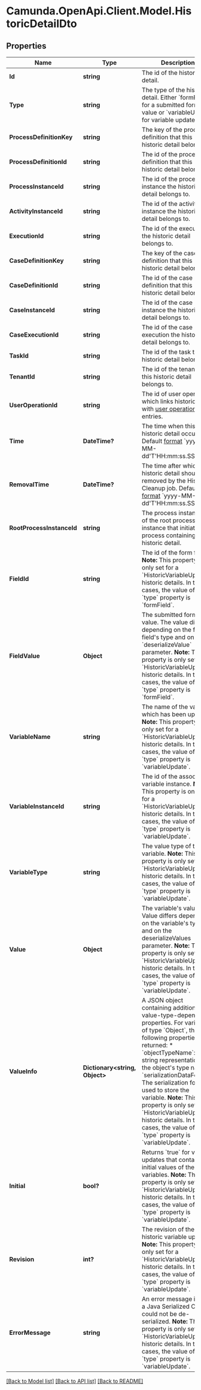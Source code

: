 # Camunda.OpenApi.Client.Model.HistoricDetailDto

## Properties

Name | Type | Description | Notes
------------ | ------------- | ------------- | -------------
**Id** | **string** | The id of the historic detail. | [optional] 
**Type** | **string** | The type of the historic detail. Either &#x60;formField&#x60; for a submitted form field value or &#x60;variableUpdate&#x60; for variable updates. | [optional] 
**ProcessDefinitionKey** | **string** | The key of the process definition that this historic detail belongs to. | [optional] 
**ProcessDefinitionId** | **string** | The id of the process definition that this historic detail belongs to. | [optional] 
**ProcessInstanceId** | **string** | The id of the process instance the historic detail belongs to. | [optional] 
**ActivityInstanceId** | **string** | The id of the activity instance the historic detail belongs to. | [optional] 
**ExecutionId** | **string** | The id of the execution the historic detail belongs to. | [optional] 
**CaseDefinitionKey** | **string** | The key of the case definition that this historic detail belongs to. | [optional] 
**CaseDefinitionId** | **string** | The id of the case definition that this historic detail belongs to. | [optional] 
**CaseInstanceId** | **string** | The id of the case instance the historic detail belongs to. | [optional] 
**CaseExecutionId** | **string** | The id of the case execution the historic detail belongs to. | [optional] 
**TaskId** | **string** | The id of the task the historic detail belongs to. | [optional] 
**TenantId** | **string** | The id of the tenant that this historic detail belongs to. | [optional] 
**UserOperationId** | **string** | The id of user operation which links historic detail with [user operation log](https://docs.camunda.org/manual/7.21/reference/rest/history/user-operation-log/) entries. | [optional] 
**Time** | **DateTime?** | The time when this historic detail occurred. Default [format](https://docs.camunda.org/manual/7.21/reference/rest/overview/date-format/) &#x60;yyyy-MM-dd&#39;T&#39;HH:mm:ss.SSSZ&#x60;. | [optional] 
**RemovalTime** | **DateTime?** | The time after which the historic detail should be removed by the History Cleanup job. Default [format](https://docs.camunda.org/manual/7.21/reference/rest/overview/date-format/) &#x60;yyyy-MM-dd&#39;T&#39;HH:mm:ss.SSSZ&#x60;. | [optional] 
**RootProcessInstanceId** | **string** | The process instance id of the root process instance that initiated the process containing this historic detail. | [optional] 
**FieldId** | **string** | The id of the form field.  **Note:** This property is only set for a &#x60;HistoricVariableUpdate&#x60; historic details. In these cases, the value of the &#x60;type&#x60; property is &#x60;formField&#x60;. | [optional] 
**FieldValue** | **Object** | The submitted form field value. The value differs depending on the form field&#39;s type and on the &#x60;deserializeValue&#x60; parameter.  **Note:** This property is only set for a &#x60;HistoricVariableUpdate&#x60; historic details. In these cases, the value of the &#x60;type&#x60; property is &#x60;formField&#x60;. | [optional] 
**VariableName** | **string** | The name of the variable which has been updated.  **Note:** This property is only set for a &#x60;HistoricVariableUpdate&#x60; historic details. In these cases, the value of the &#x60;type&#x60; property is &#x60;variableUpdate&#x60;. | [optional] 
**VariableInstanceId** | **string** | The id of the associated variable instance.  **Note:** This property is only set for a &#x60;HistoricVariableUpdate&#x60; historic details. In these cases, the value of the &#x60;type&#x60; property is &#x60;variableUpdate&#x60;. | [optional] 
**VariableType** | **string** | The value type of the variable.  **Note:** This property is only set for a &#x60;HistoricVariableUpdate&#x60; historic details. In these cases, the value of the &#x60;type&#x60; property is &#x60;variableUpdate&#x60;. | [optional] 
**Value** | **Object** | The variable&#39;s value. Value differs depending on the variable&#39;s type and on the deserializeValues parameter.  **Note:** This property is only set for a &#x60;HistoricVariableUpdate&#x60; historic details. In these cases, the value of the &#x60;type&#x60; property is &#x60;variableUpdate&#x60;. | [optional] 
**ValueInfo** | **Dictionary&lt;string, Object&gt;** | A JSON object containing additional, value-type-dependent properties. For variables of type &#x60;Object&#x60;, the following properties are returned:  * &#x60;objectTypeName&#x60;: A string representation of the object&#39;s type name. * &#x60;serializationDataFormat&#x60;: The serialization format used to store the variable.  **Note:** This property is only set for a &#x60;HistoricVariableUpdate&#x60; historic details. In these cases, the value of the &#x60;type&#x60; property is &#x60;variableUpdate&#x60;. | [optional] 
**Initial** | **bool?** | Returns &#x60;true&#x60; for variable updates that contains the initial values of the variables.  **Note:** This property is only set for a &#x60;HistoricVariableUpdate&#x60; historic details. In these cases, the value of the &#x60;type&#x60; property is &#x60;variableUpdate&#x60;. | [optional] 
**Revision** | **int?** | The revision of the historic variable update.  **Note:** This property is only set for a &#x60;HistoricVariableUpdate&#x60; historic details. In these cases, the value of the &#x60;type&#x60; property is &#x60;variableUpdate&#x60;. | [optional] 
**ErrorMessage** | **string** | An error message in case a Java Serialized Object could not be de-serialized.  **Note:** This property is only set for a &#x60;HistoricVariableUpdate&#x60; historic details. In these cases, the value of the &#x60;type&#x60; property is &#x60;variableUpdate&#x60;. | [optional] 

[[Back to Model list]](../README.md#documentation-for-models) [[Back to API list]](../README.md#documentation-for-api-endpoints) [[Back to README]](../README.md)

